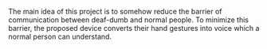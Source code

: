 The main idea of this project is to somehow reduce the barrier of communication between deaf-dumb and normal people. To minimize this barrier, the proposed device converts their hand gestures into voice which a normal person can understand.

